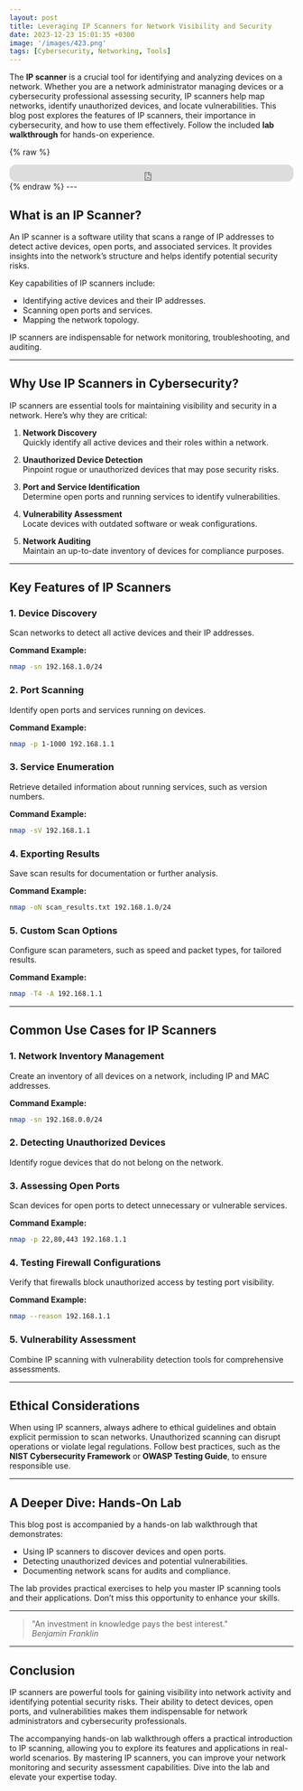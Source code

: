 ```yaml
---
layout: post
title: Leveraging IP Scanners for Network Visibility and Security
date: 2023-12-23 15:01:35 +0300
image: '/images/423.png'
tags: [Cybersecurity, Networking, Tools]
---
```


The **IP scanner** is a crucial tool for identifying and analyzing devices on a network. Whether you are a network administrator managing devices or a cybersecurity professional assessing security, IP scanners help map networks, identify unauthorized devices, and locate vulnerabilities. This blog post explores the features of IP scanners, their importance in cybersecurity, and how to use them effectively. Follow the included **lab walkthrough** for hands-on experience.

{% raw %}
<iframe style="border-radius:12px" src="https://open.spotify.com/embed/episode/5SstfVvxl1kjt0wDdgd0Dt?utm_source=generator" width="100%" height="30" frameborder="0" allowfullscreen="" allow="autoplay; clipboard-write; encrypted-media; fullscreen; picture-in-picture"></iframe>
{% endraw %}
---

## What is an IP Scanner?

An IP scanner is a software utility that scans a range of IP addresses to detect active devices, open ports, and associated services. It provides insights into the network’s structure and helps identify potential security risks.

Key capabilities of IP scanners include:
- Identifying active devices and their IP addresses.  
- Scanning open ports and services.  
- Mapping the network topology.  

IP scanners are indispensable for network monitoring, troubleshooting, and auditing.

---

## Why Use IP Scanners in Cybersecurity?

IP scanners are essential tools for maintaining visibility and security in a network. Here’s why they are critical:

1. **Network Discovery**  
   Quickly identify all active devices and their roles within a network.

2. **Unauthorized Device Detection**  
   Pinpoint rogue or unauthorized devices that may pose security risks.

3. **Port and Service Identification**  
   Determine open ports and running services to identify vulnerabilities.

4. **Vulnerability Assessment**  
   Locate devices with outdated software or weak configurations.

5. **Network Auditing**  
   Maintain an up-to-date inventory of devices for compliance purposes.

---

## Key Features of IP Scanners

### 1. **Device Discovery**
Scan networks to detect all active devices and their IP addresses.

**Command Example:**
```bash
nmap -sn 192.168.1.0/24
```

### 2. **Port Scanning**
Identify open ports and services running on devices.

**Command Example:**
```bash
nmap -p 1-1000 192.168.1.1
```

### 3. **Service Enumeration**
Retrieve detailed information about running services, such as version numbers.

**Command Example:**
```bash
nmap -sV 192.168.1.1
```

### 4. **Exporting Results**
Save scan results for documentation or further analysis.

**Command Example:**
```bash
nmap -oN scan_results.txt 192.168.1.0/24
```

### 5. **Custom Scan Options**
Configure scan parameters, such as speed and packet types, for tailored results.

**Command Example:**
```bash
nmap -T4 -A 192.168.1.1
```

---

## Common Use Cases for IP Scanners

### 1. **Network Inventory Management**
Create an inventory of all devices on a network, including IP and MAC addresses.

**Command Example:**
```bash
nmap -sn 192.168.0.0/24
```

### 2. **Detecting Unauthorized Devices**
Identify rogue devices that do not belong on the network.

### 3. **Assessing Open Ports**
Scan devices for open ports to detect unnecessary or vulnerable services.

**Command Example:**
```bash
nmap -p 22,80,443 192.168.1.1
```

### 4. **Testing Firewall Configurations**
Verify that firewalls block unauthorized access by testing port visibility.

**Command Example:**
```bash
nmap --reason 192.168.1.1
```

### 5. **Vulnerability Assessment**
Combine IP scanning with vulnerability detection tools for comprehensive assessments.

---

## Ethical Considerations

When using IP scanners, always adhere to ethical guidelines and obtain explicit permission to scan networks. Unauthorized scanning can disrupt operations or violate legal regulations. Follow best practices, such as the **NIST Cybersecurity Framework** or **OWASP Testing Guide**, to ensure responsible use.

---

## A Deeper Dive: Hands-On Lab

This blog post is accompanied by a hands-on lab walkthrough that demonstrates:
- Using IP scanners to discover devices and open ports.
- Detecting unauthorized devices and potential vulnerabilities.
- Documenting network scans for audits and compliance.

The lab provides practical exercises to help you master IP scanning tools and their applications. Don’t miss this opportunity to enhance your skills.

---

> "An investment in knowledge pays the best interest."  
> <cite>Benjamin Franklin</cite>

---

## Conclusion

IP scanners are powerful tools for gaining visibility into network activity and identifying potential security risks. Their ability to detect devices, open ports, and vulnerabilities makes them indispensable for network administrators and cybersecurity professionals.

The accompanying hands-on lab walkthrough offers a practical introduction to IP scanning, allowing you to explore its features and applications in real-world scenarios. By mastering IP scanners, you can improve your network monitoring and security assessment capabilities. Dive into the lab and elevate your expertise today.
